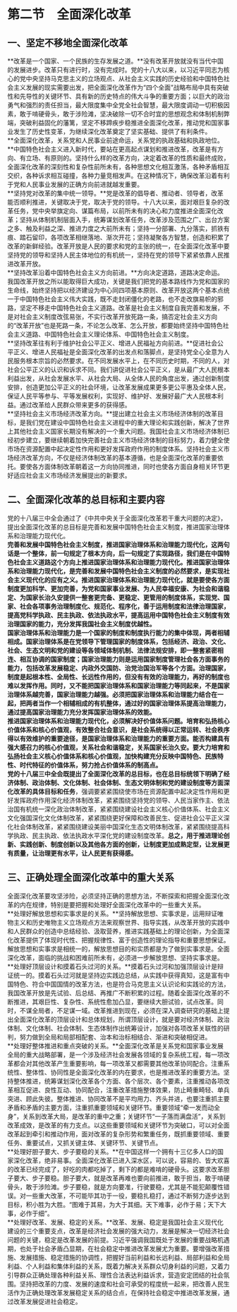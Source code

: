 # 第二节　全面深化改革

## 一、坚定不移地全面深化改革

**改革是一个国家、一个民族的生存发展之道。**没有改革开放就没有当代中国的发展进步。改革只有进行时，没有完成时。党的十八大以来，以习近平同志为核心的党中央坚持马克思主义的立场观点、从社会主义实践的历史经验和中国特色社会主义发展的现实需要出发，把全面深化改革作为“四个全面”战略布局中具有突破性和先导性的关键环节、具有新的历史特点的伟大斗争的重要方面；以巨大的政治勇气和强烈的责任担当，最大限度集中全党全社会智慧，最大限度调动一切积极因素，敢于啃硬骨头，敢于涉险滩，坚决破除一切不合时宜的思想观念和体制机制弊端，突破利益固化的藩篱，坚定不移蹄疾步稳推进全面深化改革，推动党和国家事业发生了历史性变革，为继续深化改革奠定了坚实基础、提供了有利条件。  
**全面深化改革，关系党和人民事业前途命运，关系党的执政基础和执政地位。**中国特色社会主义进入新时代，要站在更高起点谋划和推进改革，改革是有方向、有立场、有原则的。坚持什么样的改革方向，决定着改革的性质和最终成败，全面深化改革的深刻性和复杂性前所未有，各种思想文化相互激荡，各种矛盾相互交织，各种诉求相互碰撞，各种力量竞相发声。在这种情况下，确保改革沿着有利于党和人民事业发展的正确方向前进就越发重要。  
**坚持党对改革的集中统一领导。**党是改革的倡导者、推动者、领导者，改革能否顺利推进，关键取决于党，取决于党的领导。十八大以来，面对艰巨复杂的改革任务，党中央举旗定向、谋篇布局，以前所未有的决心和力度推进全面深化改革；坚持从体制机制层面入手，统筹谋划改革任务，改革涉及范围之广、出台方案之多、触及利益之深、推进力度之大前所未有；坚持一分部署、九分落实，抓铁有痕、踏石留印，各项改革相继落地、渐次开花；坚持凝聚各方智慧，创造和积累了改革的新鲜经验。改革开放是人民的要求和党的主张的统一，在全面深化改革中要坚持党的领导和坚持人民主体地位的有机统一，坚持在党的领导下紧紧依靠人民推进改革开放。  
**坚持改革沿着中国特色社会主义方向前进。**方向决定道路，道路决定命运。我国改革开放之所以能取得巨大成功，关键是我们把党的基本路线作为党和国家的生命线，始终坚持把以经济建设为中心同四项基本原则、改革开放这两个基本点统一于中国特色社会主义伟大实践，既不走封闭僵化的老路，也不走改旗易帜的邪路，坚定不移走中国特色社会主义道路。改革是社会主义制度自我完善和发展，不是对社会主义制度改弦易张，不实行改革开放死路一条，搞否定社会主义方向的“改革开放”也是死路一条，不论怎么改革、怎么开放，都要始终坚持中国特色社会主义道路、中国特色社会主义理论体系、中国特色社会主义制度。  
**坚持改革往有利于维护社会公平正义、增进人民福祉方向前进。**促进社会公平正义、增进人民福祉是全面深化改革的出发点和落脚点，是坚持党全心全意为人民服务根本宗旨的必然要求。在不同发展水平上，在不同历史时期，不同的人，对社会公平正义的认识和诉求不同。我们讲促进社会公平正义，是从最广大人民根本利益出发，从社会发展水平、从社会大局、从全体人民的角度出发，通过创新制度安排，创造更加公平正义的社会环境，让改革发展成果更多更公平惠及全体人民，保证人民平等参与、平等发展权利，实现好、维护好、发展好最广大人民根本利益。通过改革给人民群众带来更多的获得感。  
**坚持社会主义市场经济改革方向。**提出建立社会主义市场经济体制的改革目标，是我们党在建设中国特色社会主义进程中的重大理论和实践创新，解决了世界上其他社会主义国家长期没有解决的一个重大问题。我国社会主义市场经济体制已经初步建立，要继续朝着加快完善社会主义市场经济体制的目标努力，着力健全使市场在资源配置中起决定性作用和更好发挥政府作用的制度体系。坚持社会主义市场经济改革方向，不仅是经济体制改革的基本遵循，也是全面深化改革的重要依托。要使各方面体制改革朝着这一方向协同推进，同时也使各方面自身相关环节更好适应社会主义市场经济发展提出的新要求。  

## 二、全面深化改革的总目标和主要内容

党的十八届三中全会通过了《中共中央关于全面深化改革若干重大问题的决定》，提出全面深化改革的总目标是完善和发展中国特色社会主义制度，推进国家治理体系和治理能力现代化。  
**完善和发展中国特色社会主义制度，推进国家治理体系和治理能力现代化，**这两句话是一个整体，前一句规定了根本方向，后一句规定了实现路径，我们是在中国特色社会主义道路这个方向上推进国家治理体系和治理能力现代化。推进国家治理体系和治理能力现代化，是完善和发展中国特色社会主义制度的必然要求，是实现社会主义现代化的应有之义。推进国家治理体系和治理能力现代化，就是要使各方面制度更加科学、更加完善，为党和国家事业发展、为人民幸福安康、为社会和谐稳定、为国家长治久安提供一整套更完备、更稳定、更管用的制度体系，实现党、国家、社会各项事务治理制度化、规范化、程序化，善于运用制度和法律治理国家，提高党科学执政、民主执政、依法执政水平，提高运用中国特色社会主义制度有效治理国家的能力，充分发挥我国社会主义制度优越性。  
**国家治理体系和治理能力是一个国家的制度和制度执行能力的集中体现，两者相辅相成。**国家治理体系是在党领导下管理国家的制度体系，包括经济、政治、文化、社会、生态文明和党的建设等各领域体制机制、法律法规安排，即一整套紧密相连、相互协调的国家制度；国家治理能力则是运用国家制度管理社会各方面事务的能力，包括改革发展稳定、内政外交国防、治党治国治军等各个方面。治理国家，制度是起根本性、全局性、长远性作用的，但没有有效的治理能力，再好的制度也难以发挥作用。同时，又不能把国家治理体系和国家治理能力等同起来，不是国家治理体系越完善，国家治理能力越强。必须把国家治理体系和治理能力结合在一起，把两者当作一个相辅相成的有机整体，通过好的国家治理体系提高治理能力，通过提高国家治理能力充分发挥国家治理体系的效能。  
**推进国家治理体系和治理能力现代化，必须解决好价值体系问题。**培育和弘扬核心价值体系和核心价值观，有效整合社会意识，是社会系统得以正常运转、社会秩序得以有效维护的重要途径，是国家治理体系和治理能力的重要方面。能否构建具有强大感召力的核心价值观，关系社会和谐稳定，关系国家长治久安。要大力培育和弘扬社会主义核心价值体系和核心价值观，加快构建充分反映中国特色、民族特性、时代特征的价值体系，努力抢占价值体系的制高点。  
党的十八届三中全会**既**提出了全面深化改革的**总目标**，**也**在总目标统领下明确了经济体制、政治体制、文化体制、社会体制、生态文明体制和党的建设制度等方面深化改革的**具体目标和任务**，强调要紧紧围绕使市场在资源配置中起决定性作用和更好发挥政府作用深化经济体制改革，紧紧围绕坚持党的领导、人民当家作主、依法治国有机统一深化政治体制改革，紧紧围绕建设社会主义核心价值体系、社会主义文化强国深化文化体制改革，紧紧围绕更好保障和改善民生、促进社会公平正义深化社会体制改革，紧紧围绕建设美丽中国深化生态文明体制改革，紧紧围绕提高科学执政、民主执政、依法执政水平深化党的建设制度改革。**总之，用于推进理论创新、实践创新、制度创新以及其他各方面的创新，让制度更加成熟定型，让发展更有质量，让治理更有水平，让人民更有获得感。**  

## 三、正确处理全面深化改革中的重大关系

全面深化改革要攻坚涉险，必须坚持正确的思想方法，不断探索和把握全面深化改革的内在规律，特别是要把握和处理好全面深化改革中的一些重大关系。  
**处理好解放思想和实事求是的关系。**坚持解放思想、实事求是，运用辩证唯物主义和历史唯物主义立场观点方法来观察世界、指导实践，从改革开放的实践中和人民群众的创造中总结经验、汲取营养，推进实践基础上的理论创新，为全面深化改革提供了体现时代性、把握规律性、富于创造性的理论指导和重要思想保证。解放思想和实事求是相统一的，解放思想目的和实质都是为了做到实事求是。全面深化改革，面临的挑战和困难前所未有，必须进一步解放思想、坚持实事求是。  
**处理好顶层设计和摸着石头过河的关系。**摸着石头过河和加强顶层设计是辩证统一的。摸着石头过河就是坚持边实践边总结，从实践中获得真知，这是富有中国特色、符合中国国情的改革方法，也是符合马克思主义认识论和实践论的方法，我国改革开放是先试验、后总结、再推广不断积累的过程。随着全面深化改革的不断推进，其艰巨性、复杂性、系统性愈加凸显，要继续大胆试验，试点改革。同时，不谋全局者，不足谋一域。改革推进到现在，必须在深入调查研究的基础上提出全面深化改革的顶层设计和总体规划，所谓顶层设计，就是要对经济体制、政治体制、文化体制、社会体制、生态体制作出统筹设计，加强对各项改革关联性的研判，努力做到全局和局部相配套、治本和治标相结合、渐进和突破相促进。  
**处理好整体推进和重点突破的关系。**全面深化改革是关系党和国家事业发展全局的重大战略部署，是一个涉及经济社会发展各领域的复杂系统工程，每一项改革都会对其他改革产生重要影响，每一项改革又都需要其他改革协同配合。注重系统性、整体性、协同性是全面深化改革的内在要求，也是推进改革的重要方法。坚持整体推进，统筹谋划深化改革各个方面、各个层次、各个要素，注重推动各项改革相互促进、良性互动、协同配合，注重改革措施整体效果，防止畸重畸轻、单兵突进、顾此失彼。整体推进、协同改革不是平均用力、齐头并进，也要注重抓主要矛盾和矛盾的主要方面，注重抓重要领域和关键环节。重要领域“牵一发而动全身”，关系到改革大局，是改革的重中之重；关键环节“一子落而满盘活”，关系到改革成效，是改革的有力支点。以这些重要领域和关键环节为突破口，可以对全面改革起到牵引和推动作用，面对改革的复杂形势和繁重任务，既抓重要领域、重要任务、重要试点，又抓关键主体、关键环节、关键节点。  
**处理好胆子要大、步子要稳的关系。**在中国这样一个拥有十三亿多人口的国家深化改革，绝非易事。全面深化改革已进入深水区，可以说，容易的、皆大欢喜的改革已经完成了，好吃的肉都吃掉了，剩下的都是难啃的硬骨头。这要求改革胆子要大、步子要稳。胆子要大，就是改革再难也要向前推进，敢于担当，敢于啃硬骨头，敢于涉险滩。步子要稳，就是方向要准，行驶要稳，尤其是不能犯颠覆性错误。对一些重大改革，不可能毕其功于一役，要稳扎稳打，通过不断努力逐步达到目标，积小胜为大胜。“图难于其易，为大于其细。天下难事，必作于易；天下大事，必作于细”。  
**处理好改革、发展、稳定的关系。**改革、发展、稳定是我国社会主义现代化建设的三个重要支点，改革是经济社会发展的强大动力，发展是解决一切经济社会问题的关键，稳定是改革发展的前提。习近平强调我国既处于发展的重要战略机遇期，也处于社会矛盾凸显期，在社会稳定中推进改革发展尤为重要。要增强改革措施、发展措施、稳定措施的协调性，把握好当前利益和长远利益、局部利益和全局利益、个人利益和集体利益的关系，既着力解决关系群众切身利益的问题，又着力引导群众正确处理各种利益关系、理性合法表达利益诉求，营造安定团结的社会氛围。坚持把改革的力度、发展的速度和社会可承受的程度统一起来，把改善人民生活作为正确处理改革发展稳定关系的结合点，在保持社会稳定中推进改革发展，通过改革发展促进社会稳定。  